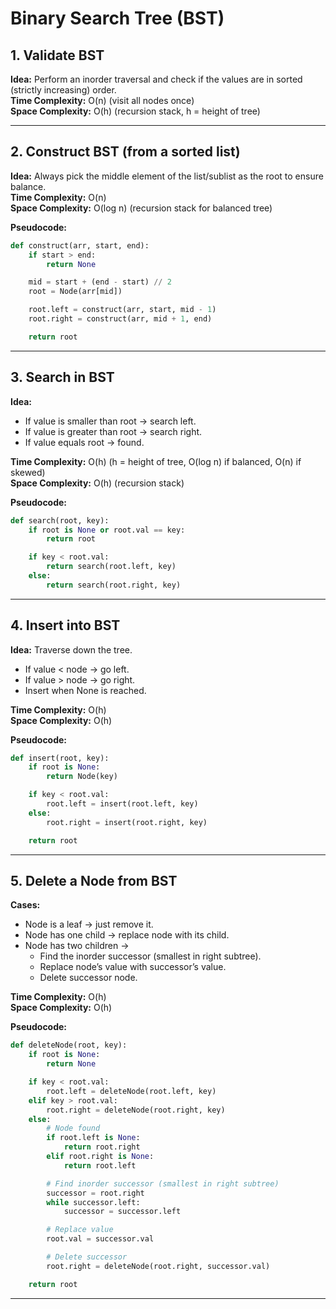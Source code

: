 # Binary Search Tree (BST)

## 1. Validate BST
**Idea:** Perform an inorder traversal and check if the values are in sorted (strictly increasing) order.  
**Time Complexity:** O(n) (visit all nodes once)  
**Space Complexity:** O(h) (recursion stack, h = height of tree)

---

## 2. Construct BST (from a sorted list)
**Idea:** Always pick the middle element of the list/sublist as the root to ensure balance.  
**Time Complexity:** O(n)  
**Space Complexity:** O(log n) (recursion stack for balanced tree)

**Pseudocode:**
```python
def construct(arr, start, end):
    if start > end:
        return None

    mid = start + (end - start) // 2
    root = Node(arr[mid])

    root.left = construct(arr, start, mid - 1)
    root.right = construct(arr, mid + 1, end)

    return root
```

---

## 3. Search in BST
**Idea:**  
- If value is smaller than root → search left.  
- If value is greater than root → search right.  
- If value equals root → found.

**Time Complexity:** O(h) (h = height of tree, O(log n) if balanced, O(n) if skewed)  
**Space Complexity:** O(h) (recursion stack)

**Pseudocode:**
```python
def search(root, key):
    if root is None or root.val == key:
        return root

    if key < root.val:
        return search(root.left, key)
    else:
        return search(root.right, key)
```

---

## 4. Insert into BST
**Idea:** Traverse down the tree.  
- If value < node → go left.  
- If value > node → go right.  
- Insert when None is reached.

**Time Complexity:** O(h)  
**Space Complexity:** O(h)

**Pseudocode:**
```python
def insert(root, key):
    if root is None:
        return Node(key)

    if key < root.val:
        root.left = insert(root.left, key)
    else:
        root.right = insert(root.right, key)

    return root
```

---

## 5. Delete a Node from BST
**Cases:**  
- Node is a leaf → just remove it.  
- Node has one child → replace node with its child.  
- Node has two children →  
  - Find the inorder successor (smallest in right subtree).  
  - Replace node’s value with successor’s value.  
  - Delete successor node.

**Time Complexity:** O(h)  
**Space Complexity:** O(h)

**Pseudocode:**
```python
def deleteNode(root, key):
    if root is None:
        return None

    if key < root.val:
        root.left = deleteNode(root.left, key)
    elif key > root.val:
        root.right = deleteNode(root.right, key)
    else:
        # Node found
        if root.left is None:
            return root.right
        elif root.right is None:
            return root.left

        # Find inorder successor (smallest in right subtree)
        successor = root.right
        while successor.left:
            successor = successor.left

        # Replace value
        root.val = successor.val

        # Delete successor
        root.right = deleteNode(root.right, successor.val)

    return root
```

---
